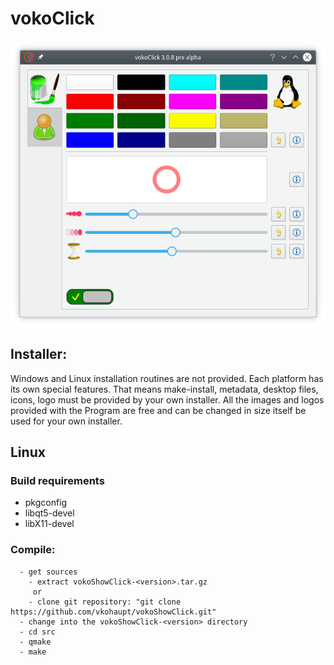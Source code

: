 # vokoClick
![Picture](https://github.com/vkohaupt/vokoShowClick/blob/main/vokoClick.png)


## Installer:
Windows and Linux installation routines are not provided. Each platform has its own special features. That means make-install, metadata, desktop files, icons, logo must be provided by your own installer. All the images and logos provided with the Program are free and can be changed in size itself be used for your own installer.

## Linux

### Build requirements
* pkgconfig
* libqt5-devel
* libX11-devel

### Compile:  
```
  - get sources  
    - extract vokoShowClick-<version>.tar.gz  
     or  
    - clone git repository: "git clone https://github.com/vkohaupt/vokoShowClick.git"  
  - change into the vokoShowClick-<version> directory  
  - cd src  
  - qmake  
  - make  
``` 